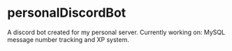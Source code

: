 # personalDiscordBot
A discord bot created for my personal server. 
Currently working on: MySQL message number tracking and XP system. 
